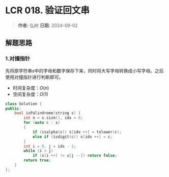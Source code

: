 # LCR 018. 验证回文串

> **作者:** 弘树
> **日期:** 2024-09-02

## 解题思路
### 1.对撞指针

先将原字符串$s$中的字母和数字保存下来，同时将大写字母转换成小写字母。之后使用对撞指针进行判断即可。

- 时间复杂度：$O(n)$
- 空间复杂度：$O(1)$

```C++
class Solution {
public:
    bool isPalindrome(string s) {
        int n = s.size(), idx = 0;
        for (auto c : s)
        {
            if (isalpha(c)) s[idx ++] = tolower(c);
            else if (isdigit(c)) s[idx ++] = c;
        }
        int i = 0, j = idx - 1;
        while (i < j)
            if (s[i ++] != s[j --]) return false;
        return true;
    }
};
```